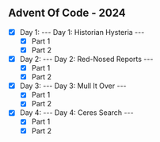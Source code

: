 ## Advent Of Code - 2024

- [X] Day 1: --- Day 1: Historian Hysteria ---
  - [X] Part 1
  - [x] Part 2 
- [X] Day 2: --- Day 2: Red-Nosed Reports ---
  - [X] Part 1
  - [X] Part 2
- [X] Day 3: --- Day 3: Mull It Over ---
  - [X] Part 1
  - [X] Part 2
- [X] Day 4: --- Day 4: Ceres Search ---
  - [X] Part 1
  - [X] Part 2
